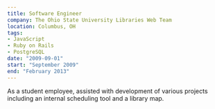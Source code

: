 ```yaml
---
title: Software Engineer
company: The Ohio State University Libraries Web Team
location: Columbus, OH
tags: 
- JavaScript
- Ruby on Rails
- PostgreSQL
date: "2009-09-01"
start: "September 2009"
end: "February 2013"
---
```


As a student employee, assisted with development of various projects including 
an internal scheduling tool and a library map.
